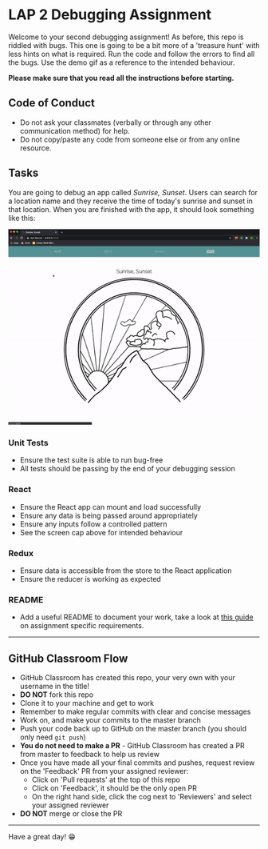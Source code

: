 # LAP 2 Debugging Assignment

Welcome to your second debugging assignment!
As before, this repo is riddled with bugs. This one is going to be a bit more of a 'treasure hunt' with less hints on what is required. Run the code and follow the errors to find all the bugs. Use the demo gif as a reference to the intended behaviour.

**Please make sure that you read all the instructions before starting.**


## Code of Conduct
- Do not ask your classmates (verbally or through any other communication method) for help.
- Do not copy/paste any code from someone else or from any online resource.


## Tasks
You are going to debug an app called *Sunrise, Sunset*. Users can search for a location name and they receive the time of today's sunrise and sunset in that location. When you are finished with the app, it should look something like this:

![](screencap.gif)

### Unit Tests
- Ensure the test suite is able to run bug-free
- All tests should be passing by the end of your debugging session

### React
- Ensure the React app can mount and load successfully
- Ensure any data is being passed around appropriately
- Ensure any inputs follow a controlled pattern
- See the screen cap above for intended behaviour

### Redux
- Ensure data is accessible from the store to the React application
- Ensure the reducer is working as expected


### README
- Add a useful README to document your work, take a look at [this guide](https://gist.github.com/getfutureproof-admin/dfe45adba508f931bf83d144cbbf6bbe) on assignment specific requirements.

***

## GitHub Classroom Flow
- GitHub Classroom has created this repo, your very own with your username in the title! 
- **DO NOT** fork this repo
- Clone it to your machine and get to work
- Remember to make regular commits with clear and concise messages
- Work on, and make your commits to the master branch
- Push your code back up to GitHub on the master branch (you should only need `git push`)
- **You do not need to make a PR** - GitHub Classroom has created a PR from master to feedback to help us review
- Once you have made all your final commits and pushes, request review on the 'Feedback' PR from your assigned reviewer:
  + Click on 'Pull requests' at the top of this repo
  + Click on 'Feedback', it should be the only open PR
  + On the right hand side, click the cog next to 'Reviewers' and select your assigned reviewer
- **DO NOT** merge or close the PR

***

Have a great day! 😁
